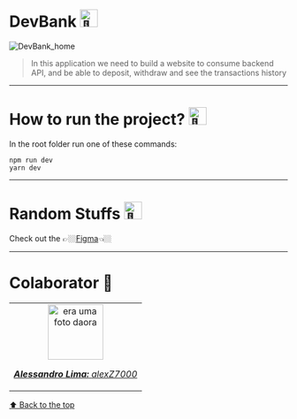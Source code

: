 # DevBank <picture><source srcset="https://fonts.gstatic.com/s/e/notoemoji/latest/1f4b8/512.webp" type="image/webp"><img src="https://fonts.gstatic.com/s/e/notoemoji/latest/1f4b8/512.gif" alt="💸" width="32" height="32"></picture>

<img src="https://github.com/Instituto-Maua-de-Tecnologia/coil_frontend/assets/78627928/f15717fa-871b-4e40-9b44-8e66664fcca6" alt="DevBank_home"/>

> In this application we need to build a website to consume backend API, and be able to deposit, withdraw and see the transactions history

---
# How to run the project? <picture><source srcset="https://fonts.gstatic.com/s/e/notoemoji/latest/1f914/512.webp" type="image/webp"><img src="https://fonts.gstatic.com/s/e/notoemoji/latest/1f914/512.gif" alt="🤔" width="32" height="32"></picture>
In the root folder run one of these commands:

    npm run dev
    yarn dev

---
# Random Stuffs <picture><source srcset="https://fonts.gstatic.com/s/e/notoemoji/latest/1fae7/512.webp" type="image/webp"><img src="https://fonts.gstatic.com/s/e/notoemoji/latest/1fae7/512.gif" alt="🫧" width="32" height="32"></picture>

Check out the 👉🏼<a href="https://www.figma.com/file/WjrQG6F6Ld7DZ3mkDzTUuJ/DevBank?type=design&node-id=0%3A1&mode=design&t=utVyEbhUU8fVMHKQ-1">Figma<a/>👈🏼

---
# Colaborator 🤝
<table>
  <tr>
    <td align="center">
      <a href="#">
        <img src="https://avatars.githubusercontent.com/u/78627928?v=4" width="100px;" alt="era uma foto daora"/><br>
        <sub>
          <p><b><i>Alessandro Lima:</i></b> <a href="https://github.com/alexZ7000"><i>alexZ7000</i></a></p>
        </sub>
      </a>
    </td>
    </tr>
</table>

[⬆ Back to the top](#devbank-picturesource-srcsethttpsfontsgstaticcomsenotoemojilatest1f4b8512webp-typeimagewebpimg-srchttpsfontsgstaticcomsenotoemojilatest1f4b8512gif-alt-width32-height32picture)